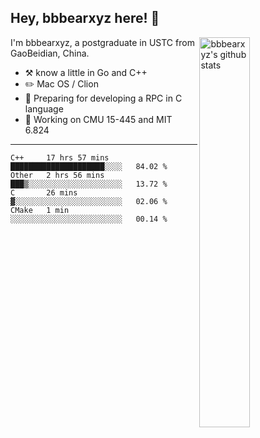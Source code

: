 ## Hey, bbbearxyz here! :wave:

<img align="right" alt="bbbearxyz's github stats" width="40%" src="https://github-readme-stats.vercel.app/api?username=bbbearxyz&show_icons=true">

I'm bbbearxyz, a postgraduate in USTC from GaoBeidian, China.

-   :hammer_and_pick:    know a little in Go and C++
-   :pencil2: Mac OS / Clion
-   :seedling: Preparing for developing a RPC in C language 
-   :thinking: Working on CMU 15-445 and MIT 6.824
---
<!--START_SECTION:waka-->
```text
C++     17 hrs 57 mins  █████████████████████░░░░   84.02 % 
Other   2 hrs 56 mins   ███▒░░░░░░░░░░░░░░░░░░░░░   13.72 % 
C       26 mins         ▓░░░░░░░░░░░░░░░░░░░░░░░░   02.06 % 
CMake   1 min           ░░░░░░░░░░░░░░░░░░░░░░░░░   00.14 % 
```
<!--END_SECTION:waka-->
